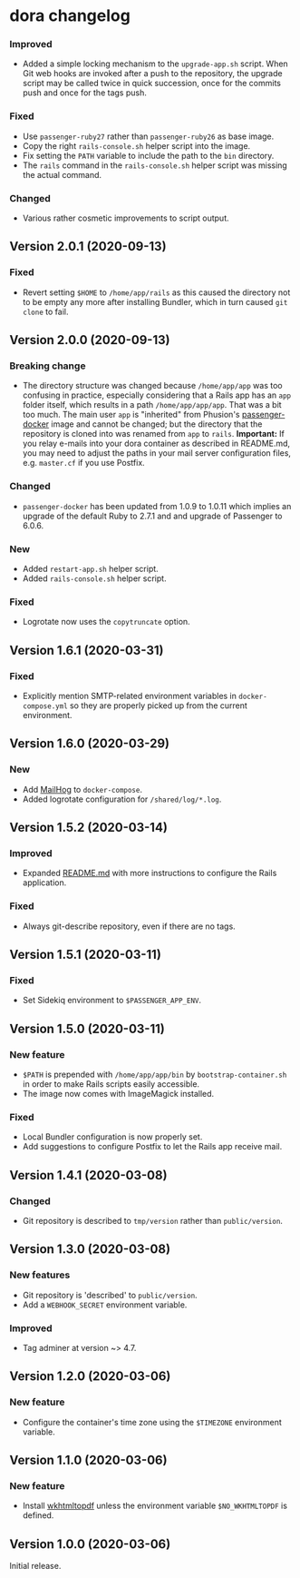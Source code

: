# dora changelog

### Improved

- Added a simple locking mechanism to the `upgrade-app.sh` script. When Git web
  hooks are invoked after a push to the repository, the upgrade script may be
  called twice in quick succession, once for the commits push and once for the
  tags push.

### Fixed

- Use `passenger-ruby27` rather than `passenger-ruby26` as base image.
- Copy the right `rails-console.sh` helper script into the image.
- Fix setting the `PATH` variable to include the path to the `bin` directory.
- The `rails` command in the `rails-console.sh` helper script was missing the
  actual command.

### Changed

- Various rather cosmetic improvements to script output.

## Version 2.0.1 (2020-09-13)

### Fixed

- Revert setting `$HOME` to `/home/app/rails` as this caused the directory not
  to be empty any more after installing Bundler, which in turn caused `git clone`
  to fail.

## Version 2.0.0 (2020-09-13)

### Breaking change

- The directory structure was changed because `/home/app/app` was too confusing
  in practice, especially considering that a Rails app has an `app` folder
  itself, which results in a path `/home/app/app/app`. That was a bit too
  much. The main user `app` is "inherited" from Phusion's
  [passenger-docker](https://github.com/phusion/passenger-docker) image and
  cannot be changed; but the directory that the repository is cloned into was
  renamed from `app` to `rails`.
  **Important:** If you relay e-mails into your dora container as described in
  README.md, you may need to adjust the paths in your mail server configuration
  files, e.g. `master.cf` if you use Postfix.

### Changed

- `passenger-docker` has been updated from 1.0.9 to 1.0.11 which implies an
  upgrade of the default Ruby to 2.7.1 and and upgrade of Passenger to 6.0.6.

### New

- Added `restart-app.sh` helper script.
- Added `rails-console.sh` helper script.

### Fixed

- Logrotate now uses the `copytruncate` option.

## Version 1.6.1 (2020-03-31)

### Fixed

- Explicitly mention SMTP-related environment variables in `docker-compose.yml`
  so they are properly picked up from the current environment.

## Version 1.6.0 (2020-03-29)

### New

- Add [MailHog](https://github.com/mailhog/MailHog) to `docker-compose`.
- Added logrotate configuration for `/shared/log/*.log`.

## Version 1.5.2 (2020-03-14)

### Improved

- Expanded [README.md](README.md) with more instructions to configure the
  Rails application.

### Fixed

- Always git-describe repository, even if there are no tags.

## Version 1.5.1 (2020-03-11)

### Fixed

- Set Sidekiq environment to `$PASSENGER_APP_ENV`.

## Version 1.5.0 (2020-03-11)

### New feature

- `$PATH` is prepended with `/home/app/app/bin` by `bootstrap-container.sh` in
  order to make Rails scripts easily accessible.
- The image now comes with ImageMagick installed.

### Fixed

- Local Bundler configuration is now properly set.
- Add suggestions to configure Postfix to let the Rails app receive mail.

## Version 1.4.1 (2020-03-08)

### Changed

- Git repository is described to `tmp/version` rather than `public/version`.

## Version 1.3.0 (2020-03-08)

### New features

- Git repository is 'described' to `public/version`.
- Add a `WEBHOOK_SECRET` environment variable.

### Improved

- Tag adminer at version ~> 4.7.

## Version 1.2.0 (2020-03-06)

### New feature

- Configure the container's time zone using the `$TIMEZONE` environment
  variable.
  
## Version 1.1.0 (2020-03-06)

### New feature

- Install [wkhtmltopdf](https://wkhtmltopdf.org/index.html) unless the
  environment variable `$NO_WKHTMLTOPDF` is defined.

## Version 1.0.0 (2020-03-06)

Initial release.

